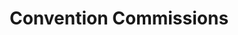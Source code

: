 ---
portfolio: con
title:  "Convention Commissions"
description: "Storm taking a sky walk, drawn at the Charlotte Heroes Con"
imgSrc: "../images/v3/con/storm.jpg"
layout: port-v
set: con
---